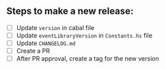 ## Steps to make a new release:

- [ ] Update `version` in cabal file
- [ ] Update `eventLibraryVersion` in `Constants.hs` file
- [ ] Update `CHANGELOG.md`
- [ ] Create a PR
- [ ] After PR approval, create a tag for the new version
